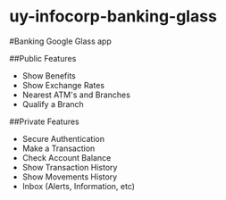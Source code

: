 uy-infocorp-banking-glass
=========================

#Banking Google Glass app

##Public Features
- Show Benefits
- Show Exchange Rates
- Nearest ATM's and Branches
- Qualify a Branch
 
##Private Features
- Secure Authentication
- Make a Transaction
- Check Account Balance
- Show Transaction History
- Show Movements History
- Inbox (Alerts, Information, etc)
